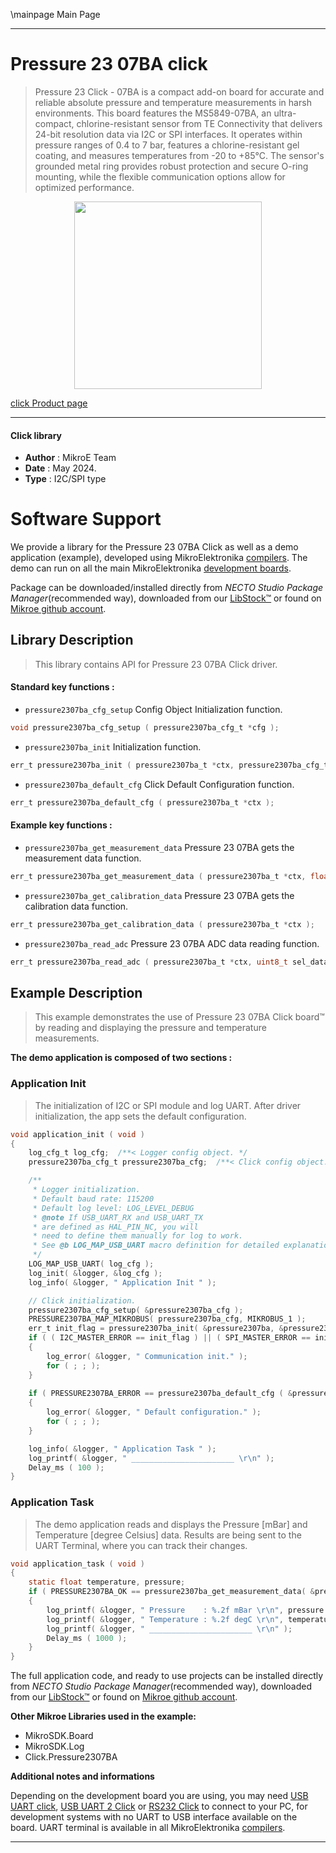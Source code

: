 \mainpage Main Page

---
# Pressure 23 07BA click

> Pressure 23 Click - 07BA is a compact add-on board for accurate and reliable absolute pressure and temperature measurements in harsh environments. This board features the MS5849-07BA, an ultra-compact, chlorine-resistant sensor from TE Connectivity that delivers 24-bit resolution data via I2C or SPI interfaces. It operates within pressure ranges of 0.4 to 7 bar, features a chlorine-resistant gel coating, and measures temperatures from -20 to +85°C. The sensor's grounded metal ring provides robust protection and secure O-ring mounting, while the flexible communication options allow for optimized performance.

<p align="center">
  <img src="https://download.mikroe.com/images/click_for_ide/pressure2307ba_click.png" height=300px>
</p>

[click Product page](https://www.mikroe.com/pressure-23-click-07ba)

---


#### Click library

- **Author**        : MikroE Team
- **Date**          : May 2024.
- **Type**          : I2C/SPI type


# Software Support

We provide a library for the Pressure 23 07BA Click
as well as a demo application (example), developed using MikroElektronika
[compilers](https://www.mikroe.com/necto-studio).
The demo can run on all the main MikroElektronika [development boards](https://www.mikroe.com/development-boards).

Package can be downloaded/installed directly from *NECTO Studio Package Manager*(recommended way), downloaded from our [LibStock&trade;](https://libstock.mikroe.com) or found on [Mikroe github account](https://github.com/MikroElektronika/mikrosdk_click_v2/tree/master/clicks).

## Library Description

> This library contains API for Pressure 23 07BA Click driver.

#### Standard key functions :

- `pressure2307ba_cfg_setup` Config Object Initialization function.
```c
void pressure2307ba_cfg_setup ( pressure2307ba_cfg_t *cfg );
```

- `pressure2307ba_init` Initialization function.
```c
err_t pressure2307ba_init ( pressure2307ba_t *ctx, pressure2307ba_cfg_t *cfg );
```

- `pressure2307ba_default_cfg` Click Default Configuration function.
```c
err_t pressure2307ba_default_cfg ( pressure2307ba_t *ctx );
```

#### Example key functions :

- `pressure2307ba_get_measurement_data` Pressure 23 07BA gets the measurement data function.
```c
err_t pressure2307ba_get_measurement_data ( pressure2307ba_t *ctx, float *pressure, float *temperature );
```

- `pressure2307ba_get_calibration_data` Pressure 23 07BA gets the calibration data function.
```c
err_t pressure2307ba_get_calibration_data ( pressure2307ba_t *ctx );
```

- `pressure2307ba_read_adc` Pressure 23 07BA ADC data reading function.
```c
err_t pressure2307ba_read_adc ( pressure2307ba_t *ctx, uint8_t sel_data, uint32_t *adc_data );
```

## Example Description

> This example demonstrates the use of Pressure 23 07BA Click board™ by reading and displaying
> the pressure and temperature measurements.

**The demo application is composed of two sections :**

### Application Init

> The initialization of I2C or SPI module and log UART.
> After driver initialization, the app sets the default configuration.

```c
void application_init ( void )
{
    log_cfg_t log_cfg;  /**< Logger config object. */
    pressure2307ba_cfg_t pressure2307ba_cfg;  /**< Click config object. */

    /** 
     * Logger initialization.
     * Default baud rate: 115200
     * Default log level: LOG_LEVEL_DEBUG
     * @note If USB_UART_RX and USB_UART_TX 
     * are defined as HAL_PIN_NC, you will 
     * need to define them manually for log to work. 
     * See @b LOG_MAP_USB_UART macro definition for detailed explanation.
     */
    LOG_MAP_USB_UART( log_cfg );
    log_init( &logger, &log_cfg );
    log_info( &logger, " Application Init " );

    // Click initialization.
    pressure2307ba_cfg_setup( &pressure2307ba_cfg );
    PRESSURE2307BA_MAP_MIKROBUS( pressure2307ba_cfg, MIKROBUS_1 );
    err_t init_flag = pressure2307ba_init( &pressure2307ba, &pressure2307ba_cfg );
    if ( ( I2C_MASTER_ERROR == init_flag ) || ( SPI_MASTER_ERROR == init_flag ) )
    {
        log_error( &logger, " Communication init." );
        for ( ; ; );
    }
    
    if ( PRESSURE2307BA_ERROR == pressure2307ba_default_cfg ( &pressure2307ba ) )
    {
        log_error( &logger, " Default configuration." );
        for ( ; ; );
    }

    log_info( &logger, " Application Task " );
    log_printf( &logger, " _______________________ \r\n" );
    Delay_ms ( 100 );
}
```

### Application Task

> The demo application reads and displays the Pressure [mBar] 
> and Temperature [degree Celsius] data.
> Results are being sent to the UART Terminal, where you can track their changes.

```c
void application_task ( void )
{
    static float temperature, pressure;
    if ( PRESSURE2307BA_OK == pressure2307ba_get_measurement_data( &pressure2307ba, &pressure, &temperature ) )
    {
        log_printf( &logger, " Pressure    : %.2f mBar \r\n", pressure );
        log_printf( &logger, " Temperature : %.2f degC \r\n", temperature );
        log_printf( &logger, " _______________________ \r\n" );
        Delay_ms ( 1000 );
    }
}
```

The full application code, and ready to use projects can be installed directly from *NECTO Studio Package Manager*(recommended way), downloaded from our [LibStock&trade;](https://libstock.mikroe.com) or found on [Mikroe github account](https://github.com/MikroElektronika/mikrosdk_click_v2/tree/master/clicks).

**Other Mikroe Libraries used in the example:**

- MikroSDK.Board
- MikroSDK.Log
- Click.Pressure2307BA

**Additional notes and informations**

Depending on the development board you are using, you may need
[USB UART click](https://www.mikroe.com/usb-uart-click),
[USB UART 2 Click](https://www.mikroe.com/usb-uart-2-click) or
[RS232 Click](https://www.mikroe.com/rs232-click) to connect to your PC, for
development systems with no UART to USB interface available on the board. UART
terminal is available in all MikroElektronika
[compilers](https://shop.mikroe.com/compilers).

---

